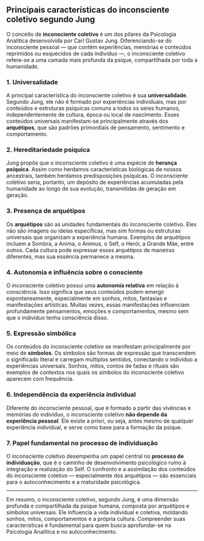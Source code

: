 
## Principais características do inconsciente coletivo segundo Jung

O conceito de **inconsciente coletivo** é um dos pilares da Psicologia Analítica desenvolvida por Carl Gustav Jung. Diferenciando-se do inconsciente pessoal — que contém experiências, memórias e conteúdos reprimidos ou esquecidos de cada indivíduo —, o inconsciente coletivo refere-se a uma camada mais profunda da psique, compartilhada por toda a humanidade.

### 1. Universalidade

A principal característica do inconsciente coletivo é sua **universalidade**. Segundo Jung, ele não é formado por experiências individuais, mas por conteúdos e estruturas psíquicas comuns a todos os seres humanos, independentemente de cultura, época ou local de nascimento. Esses conteúdos universais manifestam-se principalmente através dos **arquétipos**, que são padrões primordiais de pensamento, sentimento e comportamento.

### 2. Hereditariedade psíquica

Jung propôs que o inconsciente coletivo é uma espécie de **herança psíquica**. Assim como herdamos características biológicas de nossos ancestrais, também herdamos predisposições psíquicas. O inconsciente coletivo seria, portanto, um depósito de experiências acumuladas pela humanidade ao longo de sua evolução, transmitidas de geração em geração.

### 3. Presença de arquétipos

Os **arquétipos** são as unidades fundamentais do inconsciente coletivo. Eles não são imagens ou ideias específicas, mas sim formas ou estruturas universais que organizam a experiência humana. Exemplos de arquétipos incluem a Sombra, a Anima, o Animus, o Self, o Herói, a Grande Mãe, entre outros. Cada cultura pode expressar esses arquétipos de maneiras diferentes, mas sua essência permanece a mesma.

### 4. Autonomia e influência sobre o consciente

O inconsciente coletivo possui uma **autonomia relativa** em relação à consciência. Isso significa que seus conteúdos podem emergir espontaneamente, especialmente em sonhos, mitos, fantasias e manifestações artísticas. Muitas vezes, essas manifestações influenciam profundamente pensamentos, emoções e comportamentos, mesmo sem que o indivíduo tenha consciência disso.

### 5. Expressão simbólica

Os conteúdos do inconsciente coletivo se manifestam principalmente por meio de **símbolos**. Os símbolos são formas de expressão que transcendem o significado literal e carregam múltiplos sentidos, conectando o indivíduo a experiências universais. Sonhos, mitos, contos de fadas e rituais são exemplos de contextos nos quais os símbolos do inconsciente coletivo aparecem com frequência.

### 6. Independência da experiência individual

Diferente do inconsciente pessoal, que é formado a partir das vivências e memórias do indivíduo, o inconsciente coletivo **não depende da experiência pessoal**. Ele existe a priori, ou seja, antes mesmo de qualquer experiência individual, e serve como base para a formação da psique.

### 7. Papel fundamental no processo de individuação

O inconsciente coletivo desempenha um papel central no **processo de individuação**, que é o caminho de desenvolvimento psicológico rumo à integração e realização do Self. O confronto e a assimilação dos conteúdos do inconsciente coletivo — especialmente dos arquétipos — são essenciais para o autoconhecimento e a maturidade psicológica.

---

Em resumo, o inconsciente coletivo, segundo Jung, é uma dimensão profunda e compartilhada da psique humana, composta por arquétipos e símbolos universais. Ele influencia a vida individual e coletiva, moldando sonhos, mitos, comportamentos e a própria cultura. Compreender suas características é fundamental para quem busca aprofundar-se na Psicologia Analítica e no autoconhecimento.
```
